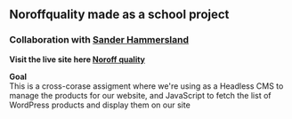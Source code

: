 ## Noroffquality made as a school project 
### Collaboration with [Sander Hammersland](https://github.com/Sanhamm)

**Visit the live site here [Noroff quality](https://noroffqlty.netlify.app/)**

**Goal**<br/>
This is a cross-corase assigment where we're using as a Headless CMS to manage the products for our website, and JavaScript to fetch the list of WordPress products and display them on our site


